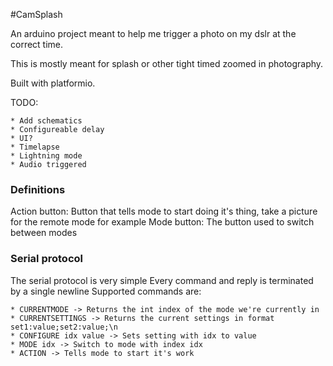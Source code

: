 #CamSplash

An arduino project meant to help me trigger a photo on my dslr at the correct time.

This is mostly meant for splash or other tight timed zoomed in photography.

Built with platformio.

TODO:

	* Add schematics
	* Configureable delay
	* UI?
	* Timelapse
	* Lightning mode
	* Audio triggered

### Definitions

Action button: Button that tells mode to start doing it's thing, take a picture for the remote mode for example
Mode button: The button used to switch between modes

### Serial protocol

The serial protocol is very simple
Every command and reply is terminated by a single newline
Supported commands are:

	* CURRENTMODE -> Returns the int index of the mode we're currently in
	* CURRENTSETTINGS -> Returns the current settings in format set1:value;set2:value;\n
	* CONFIGURE idx value -> Sets setting with idx to value
	* MODE idx -> Switch to mode with index idx
	* ACTION -> Tells mode to start it's work
